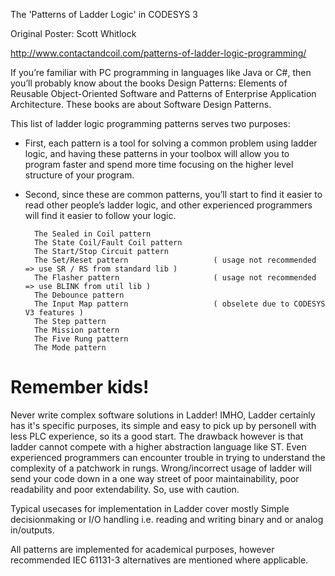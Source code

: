 The 'Patterns of Ladder Logic' in CODESYS 3

Original Poster: Scott Whitlock

http://www.contactandcoil.com/patterns-of-ladder-logic-programming/

If you’re familiar with PC programming in languages like Java or C#, then you’ll probably know about the books Design Patterns: Elements of Reusable Object-Oriented Software and Patterns of Enterprise Application Architecture. These books are about Software Design Patterns.

This list of ladder logic programming patterns serves two purposes: 

* First, each pattern is a tool for solving a common problem using ladder logic, and having these patterns in your toolbox will allow you to program faster and spend more time focusing on the higher level structure of your program. 

* Second, since these are common patterns, you’ll start to find it easier to read other people’s ladder logic, and other experienced programmers will find it easier to follow your logic.

        The Sealed in Coil pattern              
        The State Coil/Fault Coil pattern               
        The Start/Stop Circuit pattern                          
        The Set/Reset pattern                   ( usage not recommended => use SR / RS from standard lib )
        The Flasher pattern                     ( usage not recommended => use BLINK from util lib )
        The Debounce pattern
        The Input Map pattern                   ( obselete due to CODESYS V3 features )
        The Step pattern
        The Mission pattern
        The Five Rung pattern
        The Mode pattern
     

# Remember kids!
Never write complex software solutions in Ladder! 
IMHO, Ladder certainly has it's specific purposes, its simple and easy to pick up by personell with less PLC experience, so its a good start.
The drawback however is that ladder cannot compete with a higher abstraction language like ST. Even experienced programmers can encounter trouble in trying to understand the complexity of a patchwork in rungs. Wrong/incorrect usage of ladder will send your code down in a one way street of poor maintainability, poor readability and poor extendability. So, use with caution.

Typical usecases for implementation in Ladder cover mostly Simple decisionmaking or I/O handling i.e. reading and writing binary and or analog in/outputs. 

All patterns are implemented for academical purposes, however recommended IEC 61131-3 alternatives are mentioned where applicable.
